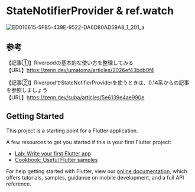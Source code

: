 # StateNotifierProvider & ref.watch

![ED010615-5FB5-439E-9522-DA6D80AD59A8_1_201_a](https://user-images.githubusercontent.com/73986840/125218802-9d167f80-e2fe-11eb-880e-afe0629fd059.jpeg)

## 参考
【記事①】Riverpodの基本的な使い方を整理してみる<br>
【URL】https://zenn.dev/umatoma/articles/2026ef43bdb0f4<br>

【記事②】RiverpodでStateNotifierProviderを使うときは、0.14系からの記事を参照しましょう<br>
【URL】https://zenn.dev/suba/articles/5e6139e4ae990e<br>


## Getting Started

This project is a starting point for a Flutter application.

A few resources to get you started if this is your first Flutter project:

- [Lab: Write your first Flutter app](https://flutter.dev/docs/get-started/codelab)
- [Cookbook: Useful Flutter samples](https://flutter.dev/docs/cookbook)

For help getting started with Flutter, view our
[online documentation](https://flutter.dev/docs), which offers tutorials,
samples, guidance on mobile development, and a full API reference.
